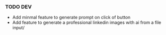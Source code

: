 ### TODO DEV

- Add minmal feature to generate prompt on click of button
- Add feature to generate a professional linkedin images with ai from a file input/ 